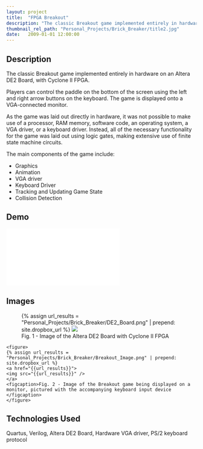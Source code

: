 ```yaml
---
layout: project
title:  "FPGA Breakout"
description: "The classic Breakout game implemented entirely in hardware"
thumbnail_rel_path: "Personal_Projects/Brick_Breaker/title2.jpg"
date:   2009-01-01 12:00:00
---
```


## Description
The classic Breakout game implemented entirely in hardware on an Altera DE2 Board, with Cyclone II FPGA. 

Players can control the paddle on the bottom of the screen using the left and right arrow buttons on the keyboard. The game is displayed onto a VGA-connected monitor.

As the game was laid out directly in hardware, it was not possible to make use of a processor, RAM memory, software code, an operating system, a VGA driver, or a keyboard driver. Instead, all of the necessary functionality for the game was laid out using logic gates, making extensive use of finite state machine circuits.

The main components of the game include:

* Graphics
* Animation
* VGA driver
* Keyboard Driver
* Tracking and Updating Game State
* Collision Detection

## Demo
<div class="video-container">
<iframe src="//www.youtube.com/embed/ufZXXdFnxNQ?rel=0" frameborder="0" allowfullscreen></iframe>
</div>

## Images
<div class="fullwidth-gallery">
	<figure>
	{% assign url_results = "Personal_Projects/Brick_Breaker/DE2_Board.png" | prepend: site.dropbox_url %}
	<a href="{{url_results}}">
	<img src="{{url_results}}" />
	</a>
	<figcaption>Fig. 1 - Image of the Altera DE2 Board with Cyclone II FPGA
	</figcaption>
	</figure>

	<figure>
	{% assign url_results = "Personal_Projects/Brick_Breaker/Breakout_Image.png" | prepend: site.dropbox_url %}
	<a href="{{url_results}}">
	<img src="{{url_results}}" />
	</a>
	<figcaption>Fig. 2 - Image of the Breakout game being displayed on a monitor, pictured with the accompanying keyboard input device
	</figcaption>
	</figure>
</div>

## Technologies Used
Quartus, Verilog, Altera DE2 Board, Hardware VGA driver, PS/2 keyboard protocol